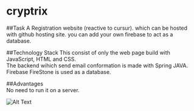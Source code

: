 # cryptrix 

##Task 
A Registration website (reactive to cursur). which can be hosted with github hosting site. you can add your own firebase to act as a database.  
  
##Technology Stack 
This consist of only the web page build with JavaScript, HTML and CSS.  
The backend wihich send email conformation is made with Spring JAVA.
Firebase FireStone is used as a database.
  
##Advantages  
No need to run it on a server.  
   
 
![Alt Text](https://media.giphy.com/media/Rjke13oBKgJ3cyimBi/giphy.gif)
